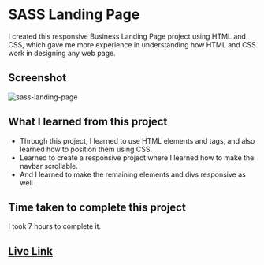 # SASS Landing Page
I created this responsive Business Landing Page project using HTML and CSS, which gave me more experience in understanding how HTML and CSS work in designing any web page.
## Screenshot
![sass-landing-page](https://github.com/vibhamaurya05/SASS-Landing-Page/assets/138363991/2e737545-6fc1-44e3-a12d-135bc5e57c72)

## What I learned from this project
* Through this project, I learned to use HTML elements and tags, and also learned how to position them using CSS.
* Learned to create a responsive project where I learned how to make the navbar scrollable.
* And I learned to make the remaining elements and divs responsive as well
## Time taken to complete this project
I took 7 hours to complete it.
## [Live Link](https://sass-landing-page-ashen.vercel.app/) 
